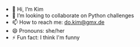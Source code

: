 - 👋 Hi, I’m Kim
- 💞️ I’m looking to collaborate on Python challenges
- 📫 How to reach me: do.kim@gmx.de
- 😄 Pronouns: she/her
- ⚡ Fun fact: I think I'm funny
  
<!---
doliki/doliki is a ✨ special ✨ repository because its `README.md` (this file) appears on your GitHub profile.
You can click the Preview link to take a look at your changes.
- 👀 I’m interested in ...
- 🌱 I’m currently learning ...
--->
